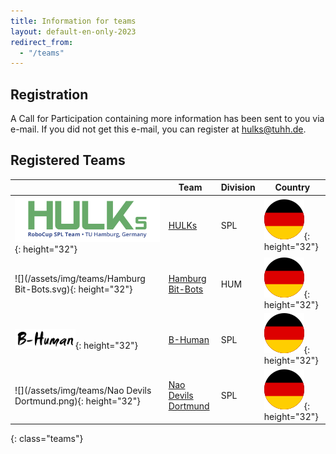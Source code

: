 ```yaml
---
title: Information for teams
layout: default-en-only-2023
redirect_from:
  - "/teams"
---
```


## Registration

A Call for Participation containing more information has been sent to you via e-mail.
If you did not get this e-mail, you can register at [hulks@tuhh.de](mailto:hulks@tuhh.de).

## Registered Teams

|                                                               | Team                                         | Division | Country                                        |
| ------------------------------------------------------------- | -------------------------------------------- | -------- | ---------------------------------------------- |
| ![](/assets/img/teams/HULKs.svg){: height="32"}               | [HULKs](https://hulks.de)                    | SPL      | ![DE](/assets/img/flags/de.svg){: height="32"} |
| ![](/assets/img/teams/Hamburg Bit-Bots.svg){: height="32"}    | [Hamburg Bit-Bots](http://bit-bots.de)       | HUM      | ![DE](/assets/img/flags/de.svg){: height="32"} |
| ![](/assets/img/teams/B-Human.png){: height="32"}             | [B-Human](https://www.b-human.de)            | SPL      | ![DE](/assets/img/flags/de.svg){: height="32"} |
| ![](/assets/img/teams/Nao Devils Dortmund.png){: height="32"} | [Nao Devils Dortmund](https://naodevils.de/) | SPL      | ![DE](/assets/img/flags/de.svg){: height="32"} |

{: class="teams"}

